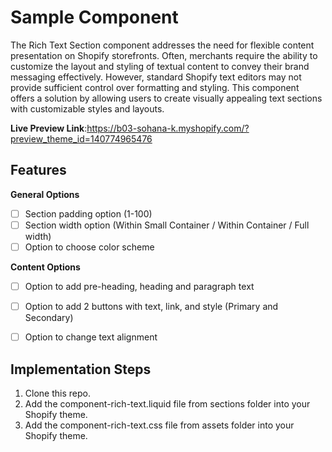 # Sample Component

The Rich Text Section component addresses the need for flexible content presentation on Shopify storefronts. Often, merchants require the ability to customize the layout and styling of textual content to convey their brand messaging effectively. However, standard Shopify text editors may not provide sufficient control over formatting and styling. This component offers a solution by allowing users to create visually appealing text sections with customizable styles and layouts.

**Live Preview Link**:https://b03-sohana-k.myshopify.com/?preview_theme_id=140774965476


## Features


**General Options**

- [ ]  Section padding option (1-100)
- [ ]  Section width option (Within Small Container / Within Container / Full width)
- [ ]  Option to choose color scheme

**Content Options**

- [ ]  Option to add pre-heading, heading and paragraph text
- [ ]  Option to add 2 buttons with text, link, and style (Primary and Secondary)
- [ ]  Option to change text alignment



## Implementation Steps

1. Clone this repo.
2. Add the component-rich-text.liquid file from sections folder into your Shopify theme.
3. Add the component-rich-text.css file from assets folder into your Shopify theme.


